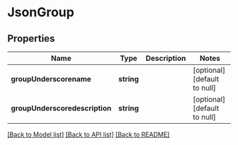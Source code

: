 # JsonGroup

## Properties
Name | Type | Description | Notes
------------ | ------------- | ------------- | -------------
**groupUnderscorename** | **string** |  | [optional] [default to null]
**groupUnderscoredescription** | **string** |  | [optional] [default to null]

[[Back to Model list]](../README.md#documentation-for-models) [[Back to API list]](../README.md#documentation-for-api-endpoints) [[Back to README]](../README.md)


